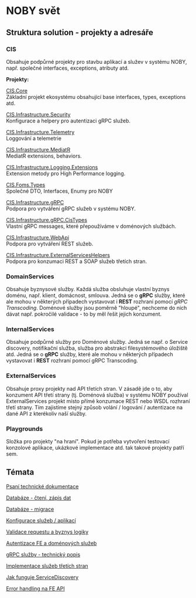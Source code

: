 ﻿# NOBY svět

## Struktura solution - projekty a adresáře

### CIS
Obsahuje podpůrné projekty pro stavbu aplikací a služev v systému NOBY, např. společné interfaces, exceptions, atributy atd.

**Projekty:**

[CIS.Core](CIS.Core/index.md)  
Základní projekt ekosystému obsahující base interfaces, types, exceptions atd.

[CIS.Infrastructure.Security](CIS.Infrastructure.Security/index.md)  
Konfigurace a helpery pro autentizaci gRPC služeb.

[CIS.Infrastructure.Telemetry](CIS.Infrastructure.Telemetry/index.md)  
Loggování a telemetrie

[CIS.Infrastructure.MediatR](CIS.Infrastructure.MediatR/index.md)  
MediatR extensions, behaviors.

[CIS.Infrastructure.Logging.Extensions](CIS.Infrastructure.Logging.Extensions/index.md)  
Extension metody pro High Performance logging.

[CIS.Foms.Types](CIS.Foms.Types/index.md)  
Společné DTO, Interfaces, Enumy pro NOBY

[CIS.Infrastructure.gRPC](CIS.Infrastructure.gRPC/index.md)  
Podpora pro vytváření gRPC služeb v systému NOBY.

[CIS.Infrastructure.gRPC.CisTypes](CIS.Infrastructure.gRPC.CisTypes/index.md)  
Vlastní gRPC messages, které přepoužíváme v doménových službách.

[CIS.Infrastructure.WebApi](CIS.Infrastructure.WebApi/index.md)  
Podpora pro vytváření REST služeb.

[CIS.Infrastructure.ExternalServicesHelpers](CIS.Infrastructure.ExternalServicesHelpers/index.md)  
Podpora pro konzumaci REST a SOAP služeb třetích stran.

### DomainServices
Obsahuje byznysové služby. Každá služba obsluhuje vlastní byznys doménu, např. klient, domácnost, smlouva.
Jedná se o **gRPC** služby, které ale mohou v některých případech vystavovat i **REST** rozhraní pomocí *gRPC Transcoding*.
Doménové služby jsou poměrně "hloupé", nechceme do nich dávat např. pokročilé validace - to by měl řešit jejich konzument.

### InternalServices
Obsahuje podpůrné služby pro Doménové služby. Jedná se např. o Service discovery, notifikační služba, služba pro abstrakci filesystémového úložiště atd.
Jedná se o **gRPC** služby, které ale mohou v některých případech vystavovat i **REST** rozhraní pomocí gRPC Transcoding.

### ExternalServices
Obsahuje proxy projekty nad API třetích stran. V zásadě jde o to, aby konzument API třetí strany (tj. Doménová služba) v systému NOBY používal ExternalServices projekt místo přímé konzumace REST nebo WSDL rozhraní třetí strany. Tím zajistíme stejný způsob volání / logování / autentizace na dané API z kterékoliv naší služby.

### Playgrounds
Složka pro projekty "na hraní". Pokud je potřeba vytvoření testovací konzolové aplikace, ukázkové implementace atd. tak takové projekty patří sem.

## Témata
[Psaní technické dokumentace](./topics/documentation.md)

[Databáze - čtení, zápis dat](./topics/database.md)

[Databáze - migrace](./topics/database-migrations.md)

[Konfigurace služeb / aplikací](./topics/configuration.md)

[Validace requestu a byznys logiky](./topics/validation.md)

[Autentizace FE a doménových služeb](./topics/authentication.md)

[gRPC služby - technický popis](./topics/grpc-services.md)

[Implementace služeb třetích stran](./topics/external-services.md)

[Jak funguje ServiceDiscovery](./topics/service-discovery.md)

[Error handling na FE API](./topics/feapi-error-handling.md)
